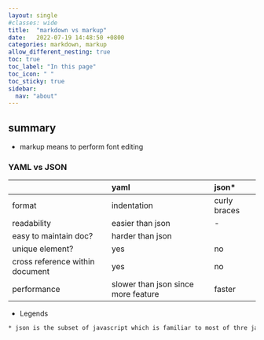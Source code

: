 ```yaml
---
layout: single
#classes: wide
title:  "markdown vs markup"
date:   2022-07-19 14:48:50 +0800
categories: markdown, markup
allow_different_nesting: true
toc: true
toc_label: "In this page"
toc_icon: " "
toc_sticky: true
sidebar:
  nav: "about"
---
```


## summary

* markup means to perform font editing

### YAML vs JSON

|                                 | yaml                                | json*        |
| :------------------------------ | :---------------------------------- | :----------- |
| format                          | indentation                         | curly braces |
| readability                     | easier than json                    | -            |
| easy to maintain doc?           | harder than json                    |              |
| unique element?                 | yes                                 | no           |
| cross reference within document | yes                                 | no           |
| performance                     | slower than json since more feature | faster       |

* Legends

```txt
* json is the subset of javascript which is familiar to most of thre javascript developers.
```
